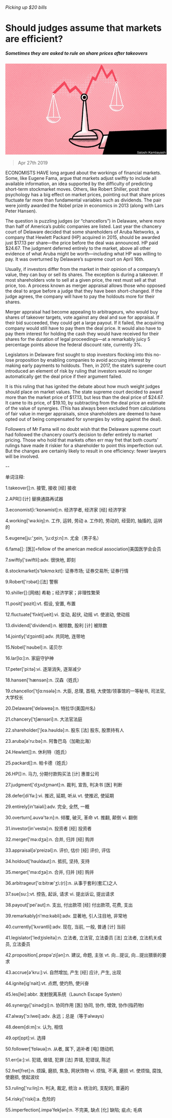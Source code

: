 ###### Picking up $20 bills

# Should judges assume that markets are efficient? 

##### Sometimes they are asked to rule on share prices after takeovers 

![image](images/20190427_FND002_0.jpg) 

> Apr 27th 2019 

ECONOMISTS HAVE long argued about the workings of financial markets. Some, like Eugene Fama, argue that markets adjust swiftly to include all available information, an idea supported by the difficulty of predicting short-term stockmarket moves. Others, like Robert Shiller, posit that psychology has a big effect on market prices, pointing out that share prices fluctuate far more than fundamental variables such as dividends. The pair were jointly awarded the Nobel prize in economics in 2013 (along with Lars Peter Hansen). 

The question is puzzling judges (or “chancellors”) in Delaware, where more than half of America’s public companies are listed. Last year the chancery court of Delaware decided that some shareholders of Aruba Networks, a company that Hewlett Packard (HP) acquired in 2015, should be awarded just $17.13 per share—the price before the deal was announced. HP paid $24.67. The judgment deferred entirely to the market, above all other evidence of what Aruba might be worth—including what HP was willing to pay. It was overturned by Delaware’s supreme court on April 16th. 

Usually, if investors differ from the market in their opinion of a company’s value, they can buy or sell its shares. The exception is during a takeover. If most shareholders vote to sell at a given price, the rest must sell at that price, too. A process known as merger appraisal allows those who opposed the deal to argue before a judge that they have been short-changed. If the judge agrees, the company will have to pay the holdouts more for their shares. 

Merger appraisal had become appealing to arbitrageurs, who would buy shares of takeover targets, vote against any deal and sue for appraisal. If their bid succeeded, they could get a large payout. If it failed, the acquiring company would still have to pay them the deal price. It would also have to pay them interest for holding the cash they would have received for their shares for the duration of legal proceedings—at a remarkably juicy 5 percentage points above the federal discount rate, currently 3%. 

Legislators in Delaware first sought to stop investors flocking into this no-lose proposition by enabling companies to avoid accruing interest by making early payments to holdouts. Then, in 2017, the state’s supreme court introduced an element of risk by ruling that investors would no longer automatically get the deal price if their argument failed. 

It is this ruling that has ignited the debate about how much weight judges should place on market values. The state supreme court decided to award more than the market price of $17.13, but less than the deal price of $24.67. It came to its price, of $19.10, by subtracting from the deal price an estimate of the value of synergies. (This has always been excluded from calculations of fair value in merger appraisals, since shareholders are deemed to have opted out of being compensated for synergies by voting against the deal). 

Followers of Mr Fama will no doubt wish that the Delaware supreme court had followed the chancery court’s decision to defer entirely to market pricing. Those who hold that markets often err may fret that both courts’ rulings have made it riskier for a shareholder to point this imperfection out. But the changes are certainly likely to result in one efficiency: fewer lawyers will be involved. 

-- 

 单词注释:

1.takeover[]:n. 接管, 接收 [经] 接收 

2.APR[]:[计] 替换通路再试器 

3.economist[i:'kɒnәmist]:n. 经济学者, 经济家 [经] 经济学家 

4.working['wә:kiŋ]:n. 工作, 运转, 劳动 a. 工作的, 劳动的, 经营的, 抽搐的, 运转的 

5.eugene[ju:'ʒein, 'ju:dʒi:n]:n. 尤金（男子名） 

6.fama[]: [医][=fellow of the american medical association]美国医学会会员 

7.swiftly['swiftli]:adv. 很快地, 即刻 

8.stockmarket[s'tɒkmɑ:kɪt]: 证券市场; 证券交易所; 证券行情 

9.Robert['rɔbәt]:[法] 警察 

10.shiller[]:[网络] 希勒；经济学家；非理性繁荣 

11.posit['pɒzit]:vt. 假设, 安置, 布置 

12.fluctuate['flʌktʃueit]:vi. 变动, 起伏, 动摇 vt. 使波动, 使动摇 

13.dividend['dividend]:n. 被除数, 股利 [计] 被除数 

14.jointly['dʒɒintli]:adv. 共同地, 连带地 

15.Nobel['nәubel]:n. 诺贝尔 

16.lar[lɑ:]:n. 家庭守护神 

17.peter['pi:tә]:vi. 逐渐消失, 逐渐减少 

18.hansen['hænsәn]:n. 汉森（姓氏） 

19.chancellor['tʃɑ:nsәlә]:n. 大臣, 总理, 首相, 大使馆/领事馆的一等秘书, 司法官, 大学校长 

20.Delaware['delәweә]:n. 特拉华(美国州名) 

21.chancery['tʃænsәri]:n. 大法官法庭 

22.shareholder['ʃєә.hәuldә]:n. 股东 [法] 股东, 股票持有人 

23.aruba[ә'ru:bә]:n. 阿鲁巴岛（加勒比海） 

24.Hewlett[]:n. 休利特（姓氏） 

25.packard[]:n. 帕卡德（姓氏） 

26.HP[]:n. 马力, 分期付款购买法 [计] 惠普公司 

27.judgment['dʒʌdʒmәnt]:n. 裁判, 宣告, 判决书 [医] 判断 

28.defer[di'fә:]:vi. 推迟, 延期, 听从 vt. 使推迟, 使延期 

29.entirely[in'taiәli]:adv. 完全, 全然, 一概 

30.overturn[.әuvә'tә:n]:n. 倾覆, 破灭, 革命 vt. 推翻, 颠倒 vi. 翻倒 

31.investor[in'vestә]:n. 投资者 [经] 投资者 

32.merger['mә:dʒә]:n. 合并, 归并 [经] 购并 

33.appraisal[ә'preizәl]:n. 评价, 估价 [经] 评价, 评估 

34.holdout['hәuldaut]:n. 抵抗, 坚持, 支持 

35.merger['mә:dʒә]:n. 合并, 归并 [经] 购并 

36.arbitrageur['ɑ:bitræ'ʒ\\:(r)]:n. 从事于套利(套汇)之人 

37.sue[su:]:vt. 控告, 起诉, 请求 vi. 提出诉讼, 提出请求 

38.payout['pei'aut]:n. 支出, 付出款项 [经] 付出款项, 花费, 支出 

39.remarkably[ri'mɑ:kәbli]:adv. 显著地, 引人注目地, 非常地 

40.currently['kʌrәntli]:adv. 现在, 当前, 一般, 普通 [计] 当前 

41.legislator['ledʒisleitә]:n. 立法者, 立法官, 立法委员 [法] 立法者, 立法机关成员, 立法委员 

42.proposition[.prɒpә'ziʃәn]:n. 建议, 命题, 主张 vt. 向...提议, 向...提出猥亵的要求 

43.accrue[ә'kru:]:vi. 自然增加, 产生 [经] 应计, 产生, 出现 

44.ignite[ig'nait]:vt. 点燃, 使灼热, 使兴奋 

45.les[lei]:abbr. 发射脱离系统（Launch Escape System） 

46.synergy['sinәdʒi]:n. 协同作用 [医] 协同, 协作, 增效, 协作(指药物) 

47.alway['ɔ:lwei]:adv. 永远；总是（等于always） 

48.deem[di:m]:v. 认为, 相信 

49.opt[ɒpt]:vi. 选择 

50.follower['fɒlәuә]:n. 从者, 属下, 追补者 [电] 随动机 

51.err[ә:]:vi. 犯错, 做错, 犯罪 [法] 弄错, 犯错误, 陈述 

52.fret[fret]:n. 烦躁, 磨损, 焦急, 网状饰物 vi. 烦恼, 不满, 磨损 vt. 使烦恼, 腐蚀, 使磨损, 使起波纹 

53.ruling['ru:liŋ]:n. 判决, 裁定, 统治 a. 统治的, 支配的, 普遍的 

54.risky['riski]:a. 危险的 

55.imperfection[.impә'fekʃәn]:n. 不完美, 缺点 [化] 缺陷; 疵点; 毛病 

